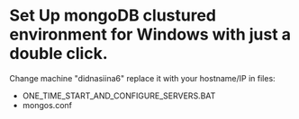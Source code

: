 # Set Up mongoDB clustured environment for Windows with just a double click.


Change machine "didnasiina6" replace it with your hostname/IP in files:
- ONE_TIME_START_AND_CONFIGURE_SERVERS.BAT
- mongos.conf
